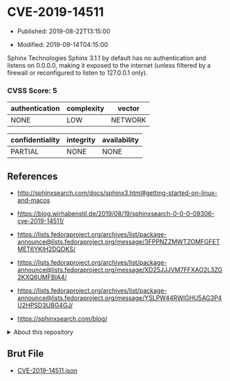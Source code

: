 # CVE-2019-14511

- Published: 2019-08-22T13:15:00

- Modified: 2019-09-14T04:15:00

Sphinx Technologies Sphinx 3.1.1 by default has no authentication and listens on 0.0.0.0, making it exposed to the internet (unless filtered by a firewall or reconfigured to listen to 127.0.0.1 only).

### CVSS Score: **5**

| authentication | complexity | vector |
| --- | --- | --- |
| NONE | LOW | NETWORK |

| confidentiality | integrity | availability |
| --- | --- | --- |
| PARTIAL | NONE | NONE |

## References

* http://sphinxsearch.com/docs/sphinx3.html#getting-started-on-linux-and-macos

* https://blog.wirhabenstil.de/2019/08/19/sphinxsearch-0-0-0-09306-cve-2019-14511/

* https://lists.fedoraproject.org/archives/list/package-announce@lists.fedoraproject.org/message/3FPPNZZMWTZOMFGFETMET6YKIH2DQDKS/

* https://lists.fedoraproject.org/archives/list/package-announce@lists.fedoraproject.org/message/XD25JJJVM7FFXAO2L3ZG2KXQ6UMFBIA4/

* https://lists.fedoraproject.org/archives/list/package-announce@lists.fedoraproject.org/message/YSLPW44RWIGHU5AG3P4U2HPSD3UBG4GJ/

* https://sphinxsearch.com/blog/

<details>
<summary>About this repository</summary> 

  This repository is part of the project [Live Hack CVE](https://github.com/Live-Hack-CVE). Main website can be found [www.live-hack.org](https://www.live-hack.org) 
  
  Made by [Sn0wAlice](https://github.com/Sn0wAlice) for the people that care about security and need to have a feed of the latest CVEs. Hope you enjoy it, don't forget to star the repo and follow me on [Twitter](https://twitter.com/Sn0wAlice) and [Github](https://github.com/Sn0wAlice). And that is my [personnal website](https://www.alice-snow.me/)

  - [Home Page](https://github.com/Live-Hack-CVE)
  - [Framework](https://github.com/Live-Hack-CVE/cve-framework)
  - [CVE database](https://github.com/Live-Hack-CVE/full_database)
  - [Changelog](https://github.com/Live-Hack-CVE/Changelog)
</details>

## Brut File

* [CVE-2019-14511.json](https://raw.githubusercontent.com/Live-Hack-CVE/full_database/main/cves/2019/CVE-2019-14511.json)

